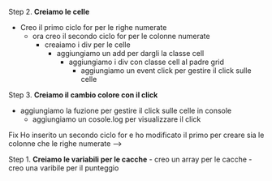
<!-- ### Creazione della Griglia

Step 1. **Creiamo la griglia** 
  - Creiamo la funzione gridCreate per formare le righe e le collone del nostro   campo fiorito.
        - aggiungiamo una variabile per il container e andiamo a recuperare l'id del div  

<!-- Step 2. **Creiamo le celle**
  - Utilizziamo una variabile per creare le celle 10x10
    - creiamo un ciclo for per fare  il calcolo
        - creaiamo i div per le celle
            - aggiungiamo un add per dargli la classe cell
                - aggiungiamo i div con classe cell al padre grid
                    - aggiungiamo un event click per gestire il click sulle celle -->


Step 2. **Creiamo le celle**
  - Creo il primo ciclo for per le righe numerate
    - ora creo il secondo ciclo for per le colonne numerate
       - creaiamo i div per le celle
            - aggiungiamo un add per dargli la classe cell
                - aggiungiamo i div con classe cell al padre grid
                    - aggiungiamo un event click per gestire il click sulle celle 


Step 3. **Creiamo il cambio colore con il click**
  - aggiungiamo la fuzione per gestire il click sulle celle in console
    - aggiungiamo un cosole.log per visualizzare il click



Fix
Ho inserito un secondo ciclo for e ho modificato il primo per creare sia le colonne
che le righe numerate 
 -->


 Step 1. **Creiamo le variabili per le cacche**
     - creo un array per le cacche
       - creo una varibile per il punteggio  